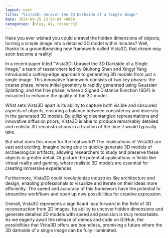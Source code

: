 ```yaml
---
layout: post
title: "Vista3D: Unravel the 3D Darkside of a Single Image"
date: 2024-09-25 13:54:04 +0000
categories: [blog, AI, research]
---
```

Have you ever wished you could unravel the hidden dimensions of objects, turning a simple image into a detailed 3D model within minutes? Well, thanks to a groundbreaking new framework called Vista3D, that dream may soon become a reality!

In a recent paper titled "Vista3D: Unravel the 3D Darkside of a Single Image," a team of researchers led by Qiuhong Shen and Xingyi Yang introduced a cutting-edge approach to generating 3D models from just a single image. This innovative framework consists of two key phases: the coarse phase, where initial geometry is rapidly generated using Gaussian Splatting, and the fine phase, where a Signed Distance Function (SDF) is extracted to enhance the quality of the 3D model.

What sets Vista3D apart is its ability to capture both visible and obscured aspects of objects, ensuring a balance between consistency and diversity in the generated 3D models. By utilizing disentangled representations and innovative diffusion priors, Vista3D is able to produce remarkably detailed and realistic 3D reconstructions in a fraction of the time it would typically take.

But what does this mean for the real world? The implications of Vista3D are vast and exciting. Imagine being able to quickly generate 3D models of archaeological artifacts, allowing researchers to study and preserve these objects in greater detail. Or picture the potential applications in fields like virtual reality and gaming, where realistic 3D models are essential for creating immersive experiences.

Furthermore, Vista3D could revolutionize industries like architecture and design, enabling professionals to visualize and iterate on their ideas more efficiently. The speed and accuracy of this framework have the potential to streamline workflows and open up new possibilities for creative expression.

Overall, Vista3D represents a significant leap forward in the field of 3D reconstruction from 2D images. Its ability to uncover hidden dimensions and generate detailed 3D models with speed and precision is truly remarkable. As we eagerly await the release of demos and code on GitHub, the possibilities that Vista3D offers are boundless, promising a future where the 3D darkside of a single image can be fully illuminated.
